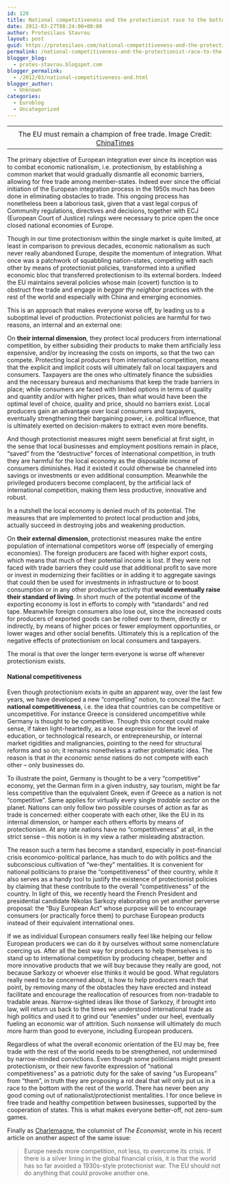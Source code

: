 ```yaml
---
id: 120
title: National competitiveness and the protectionist race to the bottom
date: 2012-03-27T08:24:00+00:00
author: Protesilaos Stavrou
layout: post
guid: https://protesilaos.com/national-competitiveness-and-the-protectionist-race-to-the-bottom/
permalink: /national-competitiveness-and-the-protectionist-race-to-the-bottom/
blogger_blog:
  - protes-stavrou.blogspot.com
blogger_permalink:
  - /2012/03/national-competitiveness-and.html
blogger_author:
  - Unknown
categories:
  - Euroblog
  - Uncategorized
---
```

<table align="center" cellpadding="0" cellspacing="0" class="tr-caption-container" style="margin-left: auto; margin-right: auto; text-align: center;">
  <tr>
    <td style="text-align: center;">
    </td>
  </tr>
  
  <tr>
    <td class="tr-caption" style="text-align: center;">
      The EU must remain a champion of free trade. Image Credit: <a href="http://www.wantchinatimes.com/news-subclass-cnt.aspx?id=20120318000114&cid=1102&MainCatID=11" rel="nofollow" target="_blank">ChinaTimes</a>
    </td>
  </tr>
</table>

The primary objective of European integration ever since its inception was to combat economic nationalism, i.e. protectionism, by establishing a common market that would gradually dismantle all economic barriers, allowing for free trade among member-states. Indeed ever since the official initiation of the European integration process in the 1950s much has been done in eliminating obstacles to trade. This ongoing process has nonetheless been a laborious task, given that a vast legal corpus of Community regulations, directives and decisions, together with ECJ (European Court of Justice) rulings were necessary to price open the once closed national economies of Europe. 

Though in our time protectionism within the single market is quite limited, at least in comparison to previous decades, economic nationalism as such never really abandoned Europe, despite the momentum of integration. What once was a patchwork of squabbling nation-states, competing with each other by means of protectionist policies, transformed into a unified economic bloc that transferred protectionism to its external borders. Indeed the EU maintains several policies whose main (covert) function is to obstruct free trade and engage in _beggar thy neighbor_ practices with the rest of the world and especially with China and emerging economies. 

This is an approach that makes everyone worse off, by leading us to a suboptimal level of production. Protectionist policies are harmful for two reasons, an internal and an external one:

On **their internal dimension**, they protect local producers from international competition, by either subsiding their products to make them artificially less expensive, and/or by increasing the costs on imports, so that the two can compete. Protecting local producers from international competition, means that the explicit and implicit costs will ultimately fall on local taxpayers and consumers. Taxpayers are the ones who ultimately finance the subsidies and the necessary bureaus and mechanisms that keep the trade barriers in place; while consumers are faced with limited options in terms of quality and quantity and/or with higher prices, than what would have been the optimal level of choice, quality and price, should no barriers exist. Local producers gain an advantage over local consumers and taxpayers, eventually strengthening their bargaining power, i.e. political influence, that is ultimately exerted on decision-makers to extract even more benefits. 

And though protectionist measures might seem beneficial at first sight, in the sense that local businesses and employment positions remain in place, &#8220;saved&#8221; from the &#8220;destructive&#8221; forces of international competition, in truth they are harmful for the local economy as the disposable income of consumers diminishes. Had it existed it could otherwise be channeled into savings or investments or even additional consumption. Meanwhile the privileged producers become complacent, by the artificial lack of international competition, making them less productive, innovative and robust. 

In a nutshell the local economy is denied much of its potential. The measures that are implemented to protect local production and jobs, actually succeed in destroying jobs and weakening production.

On **their external dimension**, protectionist measures make the entire population of international competitors worse off (especially of emerging economies). The foreign producers are faced with higher export costs, which means that much of their potential income is lost. If they were not faced with trade barriers they could use that additional profit to save more or invest in modernizing their facilities or in adding it to aggregate savings that could then be used for investments in infrastructure or to boost consumption or in any other productive activity that **would eventually raise their standard of living**. In short much of the potential income of the exporting economy is lost in efforts to comply with &#8220;standards&#8221; and red tape. Meanwhile foreign consumers also lose out, since the increased costs for producers of exported goods can be rolled over to them, directly or indirectly, by means of higher prices or fewer employment opportunities, or lower wages and other social benefits. Ultimately this is a replication of the negative effects of protectionism on local consumers and taxpayers. 

The moral is that over the longer term everyone is worse off wherever protectionism exists.

#### National competitiveness

Even though protectionism exists in quite an apparent way, over the last few years, we have developed a new &#8220;compelling&#8221; notion, to conceal the fact: **national competitiveness**, i.e. the idea that countries can be competitive or uncompetitive. For instance Greece is considered uncompetitive while Germany is thought to be competitive. Though this concept could make sense, if taken light-heartedly, as a loose expression for the level of education, or technological research, or entrepreneurship, or internal market rigidities and malignancies, pointing to the need for structural reforms and so on; it remains nonetheless a rather problematic idea. The reason is that _in the economic sense_ nations do not compete with each other &#8211; only businesses do. 

To illustrate the point, Germany is thought to be a very &#8220;competitive&#8221; economy, yet the German firm in a given industry, say tourism, might be far less competitive than the equivalent Greek, even if Greece as a nation is not &#8220;competitive&#8221;. Same applies for virtually every single _tradable sector_ on the planet. Nations can only follow two possible courses of action as far as trade is concerned: either cooperate with each other, like the EU in its internal dimension, or hamper each others efforts by means of protectionism. At any rate nations have no &#8220;competitiveness&#8221; at all, in the strict sense &#8211; this notion is in my view a rather misleading abstraction.

The reason such a term has become a standard, especially in post-financial crisis economico-political parlance, has much to do with politics and the subconscious cultivation of &#8220;we-they&#8221; mentalities. It is convenient for national politicians to praise the &#8220;competitiveness&#8221; of their country, while it also serves as a handy tool to justify the existence of protectionist policies by claiming that these contribute to the overall &#8220;competitiveness&#8221; of the country. In light of this, we recently heard the French President and presidential candidate Nikolas Sarkozy elaborating on yet another perverse proposal: the &#8220;Buy European Act&#8221; whose purpose will be to encourage consumers (or practically force them) to purchase European products instead of their equivalent international ones. 

If we as individual European consumers really feel like helping our fellow European producers we can do it by ourselves without some nomenclature coercing us. After all the best way for producers to help themselves is to stand up to international competition by producing cheaper, better and more innovative products that we will buy because they really are good, not because Sarkozy or whoever else thinks it would be good. What regulators really need to be concerned about, is how to help producers reach that point, by removing many of the obstacles they have erected and instead facilitate and encourage the reallocation of resources from non-tradable to tradable areas. Narrow-sighted ideas like those of Sarkozy, if brought into law, will return us back to the times we understood international trade as high politics and used it to grind our &#8220;enemies&#8221; under our heel, eventually fueling an economic war of attrition. Such nonsense will ultimately do much more harm than good to everyone, including European producers.

Regardless of what the overall economic orientation of the EU may be, free trade with the rest of the world needs to be strengthened, not undermined by narrow-minded convictions. Even though some politicians might present protectionism, or their new favorite expression of &#8220;national competitiveness&#8221; as a patriotic duty for the sake of saving &#8220;us Europeans&#8221; from &#8220;them&#8221;, in truth they are proposing a rot deal that will only put us in a race to the bottom with the rest of the world. There has never been any good coming out of nationalist/protectionist mentalities. I for once believe in free trade and healthy competition between businesses, supported by the cooperation of states. This is what makes everyone better-off, not zero-sum games.

Finally as <a href="http://www.economist.com/node/21551064?fsrc=rss" target="_blank">Charlemagne</a>, the columnist of _The Economist_, wrote in his recent article on another aspect of the same issue:
  


> Europe needs more competition, not less, to overcome its crisis. If there is a silver lining in the global financial crisis, it is that the world has so far avoided a 1930s-style protectionist war. The EU should not do anything that could provoke another one.</p>